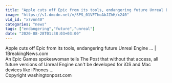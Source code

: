 ```yaml
---
title: "Apple cuts off Epic from its tools, endangering future Unreal Engine ... - 1BreakingNews.com"
image: "https://s1.dmcdn.net/v/SPS_01VFThoAbJZhH/x240"
vid_id: "x7vnn40"
categories: "news"
tags: ["endangering","future","unreal"]
date: "2020-08-28T01:38:03+03:00"
---
```

Apple cuts off Epic from its tools, endangering future Unreal Engine ... | 1BreakingNews.com  <br>An Epic Games spokeswoman tells The Post that without that access, all future versions of Unreal Engine can't be developed for iOS and Mac devices like iPhones ...  <br>Copyright washingtonpost.com

